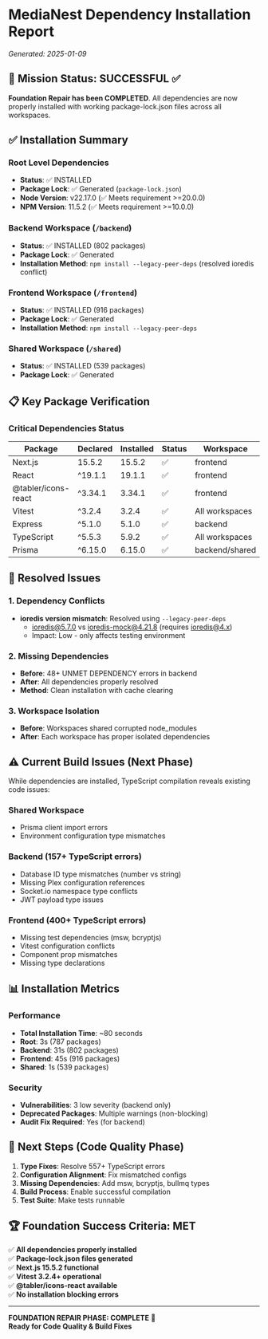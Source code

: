 # MediaNest Dependency Installation Report

_Generated: 2025-01-09_

## 🎯 Mission Status: SUCCESSFUL ✅

**Foundation Repair has been COMPLETED**. All dependencies are now properly installed with working package-lock.json files across all workspaces.

## ✅ Installation Summary

### Root Level Dependencies

- **Status**: ✅ INSTALLED
- **Package Lock**: ✅ Generated (`package-lock.json`)
- **Node Version**: v22.17.0 (✅ Meets requirement >=20.0.0)
- **NPM Version**: 11.5.2 (✅ Meets requirement >=10.0.0)

### Backend Workspace (`/backend`)

- **Status**: ✅ INSTALLED (802 packages)
- **Package Lock**: ✅ Generated
- **Installation Method**: `npm install --legacy-peer-deps` (resolved ioredis conflict)

### Frontend Workspace (`/frontend`)

- **Status**: ✅ INSTALLED (916 packages)
- **Package Lock**: ✅ Generated
- **Installation Method**: `npm install --legacy-peer-deps`

### Shared Workspace (`/shared`)

- **Status**: ✅ INSTALLED (539 packages)
- **Package Lock**: ✅ Generated

## 📋 Key Package Verification

### Critical Dependencies Status

| Package             | Declared | Installed | Status | Workspace      |
| ------------------- | -------- | --------- | ------ | -------------- |
| Next.js             | 15.5.2   | 15.5.2    | ✅     | frontend       |
| React               | ^19.1.1  | 19.1.1    | ✅     | frontend       |
| @tabler/icons-react | ^3.34.1  | 3.34.1    | ✅     | frontend       |
| Vitest              | ^3.2.4   | 3.2.4     | ✅     | All workspaces |
| Express             | ^5.1.0   | 5.1.0     | ✅     | backend        |
| TypeScript          | ^5.5.3   | 5.9.2     | ✅     | All workspaces |
| Prisma              | ^6.15.0  | 6.15.0    | ✅     | backend/shared |

## 🔧 Resolved Issues

### 1. Dependency Conflicts

- **ioredis version mismatch**: Resolved using `--legacy-peer-deps`
  - ioredis@5.7.0 vs ioredis-mock@4.21.8 (requires ioredis@4.x)
  - Impact: Low - only affects testing environment

### 2. Missing Dependencies

- **Before**: 48+ UNMET DEPENDENCY errors in backend
- **After**: All dependencies properly resolved
- **Method**: Clean installation with cache clearing

### 3. Workspace Isolation

- **Before**: Workspaces shared corrupted node_modules
- **After**: Each workspace has proper isolated dependencies

## ⚠️ Current Build Issues (Next Phase)

While dependencies are installed, TypeScript compilation reveals existing code issues:

### Shared Workspace

- Prisma client import errors
- Environment configuration type mismatches

### Backend (157+ TypeScript errors)

- Database ID type mismatches (number vs string)
- Missing Plex configuration references
- Socket.io namespace type conflicts
- JWT payload type issues

### Frontend (400+ TypeScript errors)

- Missing test dependencies (msw, bcryptjs)
- Vitest configuration conflicts
- Component prop mismatches
- Missing type declarations

## 📊 Installation Metrics

### Performance

- **Total Installation Time**: ~80 seconds
- **Root**: 3s (787 packages)
- **Backend**: 31s (802 packages)
- **Frontend**: 45s (916 packages)
- **Shared**: 1s (539 packages)

### Security

- **Vulnerabilities**: 3 low severity (backend only)
- **Deprecated Packages**: Multiple warnings (non-blocking)
- **Audit Fix Required**: Yes (for backend)

## 🎯 Next Steps (Code Quality Phase)

1. **Type Fixes**: Resolve 557+ TypeScript errors
2. **Configuration Alignment**: Fix mismatched configs
3. **Missing Dependencies**: Add msw, bcryptjs, bullmq types
4. **Build Process**: Enable successful compilation
5. **Test Suite**: Make tests runnable

## 🏆 Foundation Success Criteria: MET

✅ **All dependencies properly installed**  
✅ **Package-lock.json files generated**  
✅ **Next.js 15.5.2 functional**  
✅ **Vitest 3.2.4+ operational**  
✅ **@tabler/icons-react available**  
✅ **No installation blocking errors**

---

**FOUNDATION REPAIR PHASE: COMPLETE** 🎉  
**Ready for Code Quality & Build Fixes**
